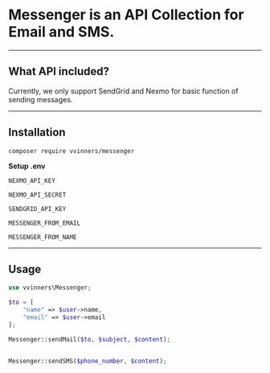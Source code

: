 # Messenger is an API Collection for Email and SMS.

----
## What API included?
Currently, we only support SendGrid and Nexmo for basic function of sending messages.

----
## Installation
```composer require vvinners/messenger```

**Setup .env**
```
NEXMO_API_KEY

NEXMO_API_SECRET

SENDGRID_API_KEY

MESSENGER_FROM_EMAIL

MESSENGER_FROM_NAME
```

----
## Usage
```php
use vvinners\Messenger;

$to = [
    "name" => $user->name,
    "email" => $user->email
];

Messenger::sendMail($to, $subject, $content);


Messenger::sendSMS($phone_number, $content);
```
